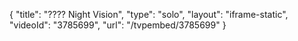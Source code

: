 {
    "title": "???? Night Vision",
    "type": "solo",
    "layout": "iframe-static",
    "videoId": "3785699",
    "url": "\/tvpembed\/3785699"
}